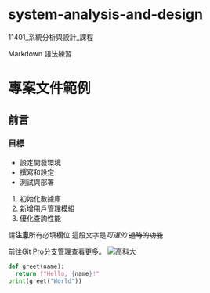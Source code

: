 # system-analysis-and-design
11401_系統分析與設計_課程


Markdown 語法練習
# 專案文件範例
## 前言
### 目標

- 設定開發環境
- 撰寫和設定
- 測試與部署

1. 初始化數據庫
2. 新增用戶管理模組
3. 優化查詢性能

請**注意**所有必填欄位
這段文字是*可選的*
~~過時的功能~~

前往[Git Pro分支管理](https://www.progit.cn/chapter_3_branch/git.html)查看更多。
![高科大](nkust.jpg)
```python
def greet(name):
  return f"Hello, {name}!"
print(greet("World"))
```
